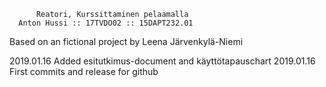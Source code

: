           Reatori, Kurssittaminen pelaamalla
      Anton Hussi :: 17TVDO02 :: 15DAPT232.01
Based on an fictional project by Leena Järvenkylä-Niemi


2019.01.16  Added esitutkimus-document and käyttötapauschart
2019.01.16  First commits and release for github
